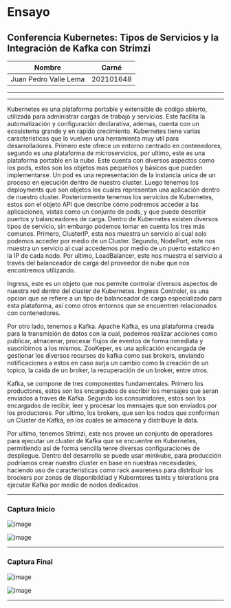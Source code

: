 # Ensayo
## Conferencia  Kubernetes: Tipos de Servicios y la Integración de Kafka con Strimzi

| Nombre | Carné |
| --- | --- |
| Juan Pedro Valle Lema | 202101648 |



---
---
Kubernetes es una plataforma portable y extensible de código abierto, utilizada para administrar cargas de trabajo y servicios. Este facilita la automatización y configuración declarativa, ademas, cuenta con un ecosistema grande y en rapido crecimiento. Kubernetes tiene varias caracteristicas que lo vuelven una herramienta muy util para desarrolladores. Primero este ofrece un entorno centrado en contenedores, segundo es una plataforma de microservicios, por ultimo, este es una plataforma portable en la nube. Este cuenta con diversos aspectos como los pods, estos son los objetos mas pequeños y básicos que pueden implementarse. Un pod es una representación de la instancia unica de un proceso en ejecución dentro de nuestro cluster. Luego tenemos los deployments que son objetos los cuales representan una aplicación dentro de nuestro cluster. Posteriormente tenemos los servicios de Kubernetes, estos son el objeto API que describe cómo podremos acceder a las aplicaciones, vistas como un conjunto de pods, y que puede describir puertos y balanceadores de carga. Dentro de Kubernetes existen diversos tipos de servicio, sin embargo podemos tomar en cuenta los tres más comunes. Primero, ClusterIP, esta nos muestra un servicio al cual solo podemos acceder por medio de un Cluster. Segundo, NodePort, este nos muestra un servicio al cual accedemos por medio de un puerto estatico en la IP de cada nodo. Por ultimo, LoadBalancer, este nos muestra el servicio a través del balanceador de carga del proveedor de nube que nos encontremos utilizando. 

Ingress, este es un objeto que nos permite controlar diversos aspectos de nuestra red dentro del cluster de Kubernetes. Ingress Controler, es una opcion que se refiere a un tipo de balanceador de carga especializado para esta plataforma, así como otros entornos que se encuentren relacionados con contenedores.

Por otro lado, tenemos a Kafka. Apache Kafka, es una plataforma creada para la transmisión de datos con la cual, podemos realizar acciones como publicar, almacenar, procesar flujos de eventos de forma inmediata y suscribirnos a los mismos. ZooKeper, es una aplicación encargada de gestionar los diversos recursos de kafka como sus brokers, enviando notificaciones a estos en caso surja un cambio como la creación de un topico, la caida de un broker, la recuperación de un broker, entre otros.

Kafka, se compone de tres componentes fundamentales. Primero los productores, estos son los encargados de escribir los mensajes que seran enviados a traves de Kafka. Segundo los consumidores, estos son los encargados de recibir, leer y procesar los mensajes que son enviados por los productores. Por ultimo, los brokers, que son los nodos que conforman un Cluster de Kafka, en los cuales se almacena y distribuye la data.

Por ultimo, tenemos Strimzi, este nos provee un conjunto de operadores para ejecutar un cluster de Kafka que se encuentre en Kubernetes, permitiendo así de forma sencilla tenre diversas configuraciones de despliegue. Dentro del desarrollo se puede usar minikube, para producción podriamos crear nuestro cluster en base en nuestras necesidades, haciendo uso de caracteristicas como rack awareness para distribuir los brockers por zonas de disponibildiad y Kubernteres taints y tolerations pra ejecutar Kafka por medio de nodos dedicados.

---

### Captura Inicio

![image](https://github.com/JuanPVL/SO1_1S2024_202101648/assets/98924809/ce780e07-8ac3-40e1-ae42-44c4a7ed848c)

![image](https://github.com/JuanPVL/SO1_1S2024_202101648/assets/98924809/fd0939e1-3467-4f97-ae96-2daf35366baa)

---

### Captura Final

![image](https://github.com/JuanPVL/SO1_1S2024_202101648/assets/98924809/762a743b-3d8a-4f96-b1ec-14cded2b5b42)

![image](https://github.com/JuanPVL/SO1_1S2024_202101648/assets/98924809/4b7a99be-46b5-4018-bb27-3a630dbcb968)


--- 
